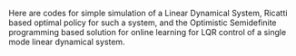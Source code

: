 
Here are codes for simple simulation of a Linear Dynamical System, Ricatti based optimal policy for such a system, and the Optimistic Semidefinite programming based solution for online learning for LQR control of a single mode linear dynamical system.
